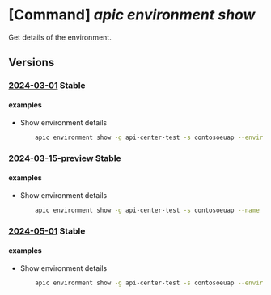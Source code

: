 # [Command] _apic environment show_

Get details of the environment.

## Versions

### [2024-03-01](/Resources/mgmt-plane/L3N1YnNjcmlwdGlvbnMve30vcmVzb3VyY2Vncm91cHMve30vcHJvdmlkZXJzL21pY3Jvc29mdC5hcGljZW50ZXIvc2VydmljZXMve30vd29ya3NwYWNlcy97fS9lbnZpcm9ubWVudHMve30=/2024-03-01.xml) **Stable**

<!-- mgmt-plane /subscriptions/{}/resourcegroups/{}/providers/microsoft.apicenter/services/{}/workspaces/{}/environments/{} 2024-03-01 -->

#### examples

- Show environment details
    ```bash
        apic environment show -g api-center-test -s contosoeuap --environment-id public
    ```

### [2024-03-15-preview](/Resources/mgmt-plane/L3N1YnNjcmlwdGlvbnMve30vcmVzb3VyY2Vncm91cHMve30vcHJvdmlkZXJzL21pY3Jvc29mdC5hcGljZW50ZXIvc2VydmljZXMve30vd29ya3NwYWNlcy97fS9lbnZpcm9ubWVudHMve30=/2024-03-15-preview.xml) **Stable**

<!-- mgmt-plane /subscriptions/{}/resourcegroups/{}/providers/microsoft.apicenter/services/{}/workspaces/{}/environments/{} 2024-03-15-preview -->

#### examples

- Show environment details
    ```bash
        apic environment show -g api-center-test -s contosoeuap --name public
    ```

### [2024-05-01](/Resources/mgmt-plane/L3N1YnNjcmlwdGlvbnMve30vcmVzb3VyY2Vncm91cHMve30vcHJvdmlkZXJzL21pY3Jvc29mdC5hcGljZW50ZXIvc2VydmljZXMve30vd29ya3NwYWNlcy97fS9lbnZpcm9ubWVudHMve30=/2024-05-01.xml) **Stable**

<!-- mgmt-plane /subscriptions/{}/resourcegroups/{}/providers/microsoft.apicenter/services/{}/workspaces/{}/environments/{} 2024-05-01 -->

#### examples

- Show environment details
    ```bash
        apic environment show -g api-center-test -s contosoeuap --environment-id public
    ```

